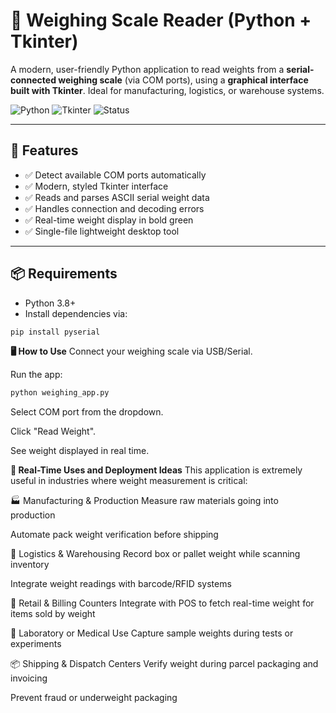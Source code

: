 # 🧪 Weighing Scale Reader (Python + Tkinter)

A modern, user-friendly Python application to read weights from a **serial-connected weighing scale** (via COM ports), using a **graphical interface built with Tkinter**. Ideal for manufacturing, logistics, or warehouse systems.

![Python](https://img.shields.io/badge/Python-3.8%2B-blue)
![Tkinter](https://img.shields.io/badge/GUI-Tkinter-orange)
![Status](https://img.shields.io/badge/Status-Active-brightgreen)

---

## 🚀 Features

- ✅ Detect available COM ports automatically
- ✅ Modern, styled Tkinter interface
- ✅ Reads and parses ASCII serial weight data
- ✅ Handles connection and decoding errors
- ✅ Real-time weight display in bold green
- ✅ Single-file lightweight desktop tool

---

## 📦 Requirements

- Python 3.8+
- Install dependencies via:

```bash
pip install pyserial
```
**🖥️ How to Use**
Connect your weighing scale via USB/Serial.

Run the app:
```bash
python weighing_app.py
```
Select COM port from the dropdown.

Click "Read Weight".

See weight displayed in real time.

**🔄 Real-Time Uses and Deployment Ideas**
This application is extremely useful in industries where weight measurement is critical:

🏭 Manufacturing & Production
Measure raw materials going into production

Automate pack weight verification before shipping

🚚 Logistics & Warehousing
Record box or pallet weight while scanning inventory

Integrate weight readings with barcode/RFID systems

🛒 Retail & Billing Counters
Integrate with POS to fetch real-time weight for items sold by weight

🧪 Laboratory or Medical Use
Capture sample weights during tests or experiments

📦 Shipping & Dispatch Centers
Verify weight during parcel packaging and invoicing

Prevent fraud or underweight packaging

